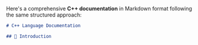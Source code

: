 Here's a comprehensive **C++ documentation** in Markdown format following the same structured approach:

```markdown
# C++ Language Documentation

## 📜 Introduction
